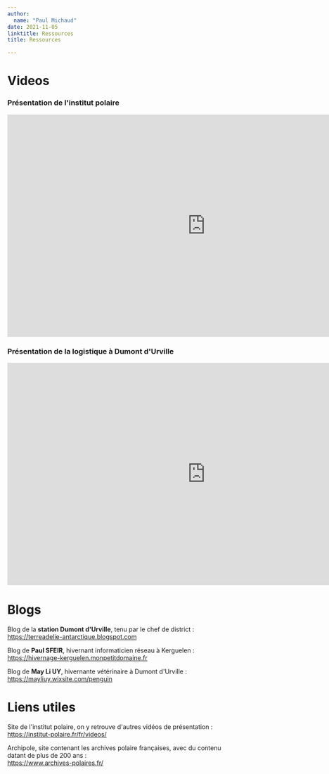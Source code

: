 ```yaml
---
author:
  name: "Paul Michaud"
date: 2021-11-05
linktitle: Ressources
title: Ressources

---
```


# Videos

### Présentation de l'institut polaire

<center>

<iframe 
    src="https://player.vimeo.com/video/376848159?h=10109b3c29" 
    width="900" 
    height="506" 
    frameborder="0" 
    allow="autoplay; fullscreen; picture-in-picture" 
    allowfullscreen>
</iframe>

</center>

### Présentation de la logistique à Dumont d'Urville

<center>

<iframe 
    src="https://player.vimeo.com/video/412277634?h=29ea9bc1a5" 
    width="900" 
    height="506" 
    frameborder="0" 
    allow="autoplay; fullscreen; picture-in-picture" 
    allowfullscreen>
</iframe>

</center>

# Blogs

Blog de la **station Dumont d'Urville**, tenu par le chef de district :   
https://terreadelie-antarctique.blogspot.com

Blog de **Paul SFEIR**, hivernant informaticien réseau à Kerguelen :  
https://hivernage-kerguelen.monpetitdomaine.fr

Blog de **May Li UY**, hivernante vétérinaire à Dumont d'Urville :  
https://mayliuy.wixsite.com/penguin

# Liens utiles

Site de l'institut polaire, on y retrouve d'autres vidéos de présentation :  
https://institut-polaire.fr/fr/videos/

Archipole, site contenant les archives polaire françaises, avec du contenu datant de plus de 200 ans :  
https://www.archives-polaires.fr/